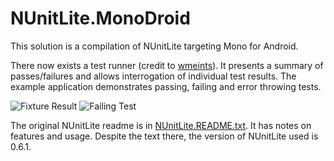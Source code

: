 # NUnitLite.MonoDroid #

This solution is a compilation of NUnitLite targeting Mono for Android. 

There now exists a test runner (credit to [wmeints](https://github.com/wmeints)). It presents a summary of passes/failures and allows interrogation of individual test results. The example application demonstrates passing, failing and error throwing tests.

![Fixture Result](https://github.com/SpiritMachine/NUnitLite.MonoDroid/raw/master/Images/NUnitLiteDroidFixture.jpg "Fixture Result")
![Failing Test](https://github.com/SpiritMachine/NUnitLite.MonoDroid/raw/master/Images/NUnitLiteDroidFail.jpg "Failing Test")

The original NUnitLite readme is in [NUnitLite.README.txt](https://github.com/SpiritMachine/NUnitLite.MonoDroid/blob/master/NUnitLite.README.txt). It has notes on features and usage. Despite the text there, the version of NUnitLite used is 0.6.1.
